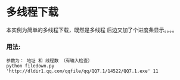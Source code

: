 多线程下载  
===================================  
  本实例为简单的多线程下载，既然是多线程 后边又加了个进度条显示。。。。
  
### 用法:    
    
    参数为： 地址 和 线程数 （有输入检查）
    python filedown.py 'http://dldir1.qq.com/qqfile/qq/QQ7.1/14522/QQ7.1.exe' 11
    
